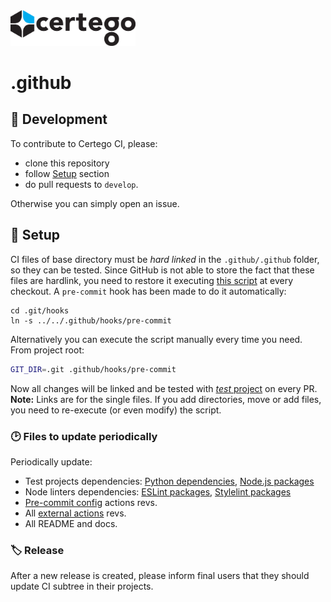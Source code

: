 <img src="Certego.png" alt="Certego" width="200" />

# .github 

## 🔧 Development
To contribute to Certego CI, please:
 - clone this repository
 - follow [Setup](#📖-setup) section
 - do pull requests to `develop`.

Otherwise you can simply open an issue.


## 📖 Setup
CI files of base directory must be *hard linked* in the `.github/.github` folder, so they can be tested.
Since GitHub is not able to store the fact that these files are hardlink, you need to restore it executing [this script](.github/hooks/pre-commit) at every checkout.
A `pre-commit` hook has been made to do it automatically:
```
cd .git/hooks
ln -s ../../.github/hooks/pre-commit
```
Alternatively you can execute the script manually every time you need. From project root:
```bash
GIT_DIR=.git .github/hooks/pre-commit 
```
Now all changes will be linked and be tested with [*test* project](.github/test/) on every PR.
**Note:** Links are for the single files. If you add directories, move or add files, you need to re-execute (or even modify) the script.


### 🕑 Files to update periodically
Periodically update:
- Test projects dependencies: [Python dependencies](.github/test/python_test/packages.txt), [Node.js packages](.github/test/node_test/package.json)
- Node linters dependencies: [ESLint packages](configurations/node_linters/eslint/package.json), [Stylelint packages](configurations/node_linters/stylelint/package.json)
- [Pre-commit config](.pre-commit-config.yaml) actions revs.
- All [external actions](workflows/) revs.
- All README and docs.

### 🏷️ Release
After a new release is created, please inform final users that they should update CI subtree in their projects.
